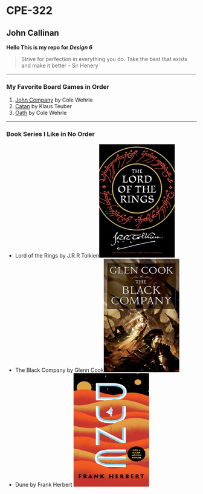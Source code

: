 # CPE-322
## John Callinan
**Hello This is my repo for _Design 6_**
>Strive for perfection in everything you do. Take the best that exists and make it better - Sir Henery
---
### My Favorite Board Games in Order
1. [John Company](https://wehrlegig.com/products/john-company-second-edition) by Cole Wehrle
2. [Catan](https://www.catan.com/catan) by Klaus Teuber
3. [Oath](https://ledergames.com/products/oath-chronicles-of-empire-exile?srsltid=AfmBOorVPu3BA_NXiKCY5z23_XF7kgb1A4DJEdP_2zMCM7XTzRXiIfwQ) by Cole Wehrle
---
### Book Series I Like in No Order
- Lord of the Rings by J.R.R Tolkien<img src="lotr.jpg" alt="Lord of the Rings Book Cover" width="200" height="300">  
- The Black Company by Glenn Cook<img src="black_company.jpg" alt="The Black Company Book Cover" width="200" height="300"> 
- Dune by Frank Herbert <img src="Dune.jpg" alt="Dune Book Cover" width="200" height="300">  
